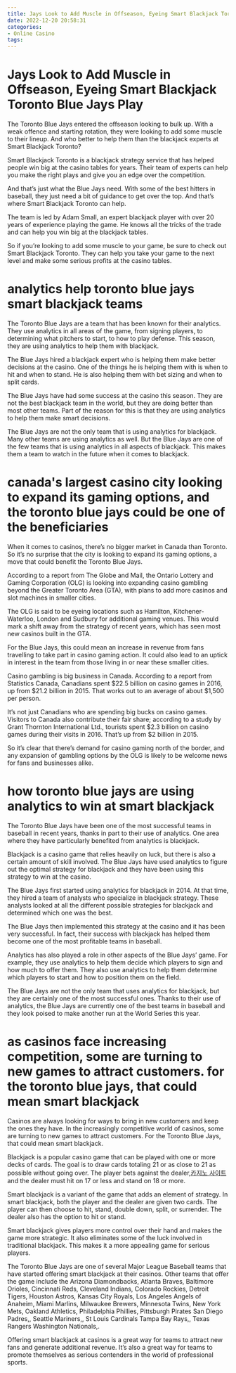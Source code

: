 ```yaml
---
title: Jays Look to Add Muscle in Offseason, Eyeing Smart Blackjack Toronto Blue Jays Play
date: 2022-12-20 20:58:31
categories:
- Online Casino
tags:
---
```



#  Jays Look to Add Muscle in Offseason, Eyeing Smart Blackjack Toronto Blue Jays Play

The Toronto Blue Jays entered the offseason looking to bulk up. With a weak offence and starting rotation, they were looking to add some muscle to their lineup. And who better to help them than the blackjack experts at Smart Blackjack Toronto?

Smart Blackjack Toronto is a blackjack strategy service that has helped people win big at the casino tables for years. Their team of experts can help you make the right plays and give you an edge over the competition.

And that’s just what the Blue Jays need. With some of the best hitters in baseball, they just need a bit of guidance to get over the top. And that’s where Smart Blackjack Toronto can help.

The team is led by Adam Small, an expert blackjack player with over 20 years of experience playing the game. He knows all the tricks of the trade and can help you win big at the blackjack tables.

So if you’re looking to add some muscle to your game, be sure to check out Smart Blackjack Toronto. They can help you take your game to the next level and make some serious profits at the casino tables.

#  analytics help toronto blue jays smart blackjack teams

The Toronto Blue Jays are a team that has been known for their analytics. 
They use analytics in all areas of the game, from signing players, to determining what pitchers to start, to how to play defense.
This season, they are using analytics to help them with blackjack.

The Blue Jays hired a blackjack expert who is helping them make better decisions at the casino. 
One of the things he is helping them with is when to hit and when to stand. 
He is also helping them with bet sizing and when to split cards. 

The Blue Jays have had some success at the casino this season. 
They are not the best blackjack team in the world, but they are doing better than most other teams. 
Part of the reason for this is that they are using analytics to help them make smart decisions. 

The Blue Jays are not the only team that is using analytics for blackjack. 
Many other teams are using analytics as well. 
But the Blue Jays are one of the few teams that is using analytics in all aspects of blackjack. 
This makes them a team to watch in the future when it comes to blackjack.

#  canada's largest casino city looking to expand its gaming options, and the toronto blue jays could be one of the beneficiaries

When it comes to casinos, there’s no bigger market in Canada than Toronto. So it’s no surprise that the city is looking to expand its gaming options, a move that could benefit the Toronto Blue Jays.

According to a report from The Globe and Mail, the Ontario Lottery and Gaming Corporation (OLG) is looking into expanding casino gambling beyond the Greater Toronto Area (GTA), with plans to add more casinos and slot machines in smaller cities.

The OLG is said to be eyeing locations such as Hamilton, Kitchener-Waterloo, London and Sudbury for additional gaming venues. This would mark a shift away from the strategy of recent years, which has seen most new casinos built in the GTA.

For the Blue Jays, this could mean an increase in revenue from fans travelling to take part in casino gaming action. It could also lead to an uptick in interest in the team from those living in or near these smaller cities.

Casino gambling is big business in Canada. According to a report from Statistics Canada, Canadians spent $22.5 billion on casino games in 2016, up from $21.2 billion in 2015. That works out to an average of about $1,500 per person.

It’s not just Canadians who are spending big bucks on casino games. Visitors to Canada also contribute their fair share; according to a study by Grant Thornton International Ltd., tourists spent $2.3 billion on casino games during their visits in 2016. That’s up from $2 billion in 2015.

So it’s clear that there’s demand for casino gaming north of the border, and any expansion of gambling options by the OLG is likely to be welcome news for fans and businesses alike.

#  how toronto blue jays are using analytics to win at smart blackjack

The Toronto Blue Jays have been one of the most successful teams in baseball in recent years, thanks in part to their use of analytics. One area where they have particularly benefited from analytics is blackjack.

Blackjack is a casino game that relies heavily on luck, but there is also a certain amount of skill involved. The Blue Jays have used analytics to figure out the optimal strategy for blackjack and they have been using this strategy to win at the casino.

The Blue Jays first started using analytics for blackjack in 2014. At that time, they hired a team of analysts who specialize in blackjack strategy. These analysts looked at all the different possible strategies for blackjack and determined which one was the best.

The Blue Jays then implemented this strategy at the casino and it has been very successful. In fact, their success with blackjack has helped them become one of the most profitable teams in baseball.

 Analytics has also played a role in other aspects of the Blue Jays’ game. For example, they use analytics to help them decide which players to sign and how much to offer them. They also use analytics to help them determine which players to start and how to position them on the field.

The Blue Jays are not the only team that uses analytics for blackjack, but they are certainly one of the most successful ones. Thanks to their use of analytics, the Blue Jays are currently one of the best teams in baseball and they look poised to make another run at the World Series this year.

#  as casinos face increasing competition, some are turning to new games to attract customers. for the toronto blue jays, that could mean smart blackjack

Casinos are always looking for ways to bring in new customers and keep the ones they have. In the increasingly competitive world of casinos, some are turning to new games to attract customers. For the Toronto Blue Jays, that could mean smart blackjack.

Blackjack is a popular casino game that can be played with one or more decks of cards. The goal is to draw cards totaling 21 or as close to 21 as possible without going over. The player bets against the dealer,[카지노 사이트](https://choegocasino.com/) and the dealer must hit on 17 or less and stand on 18 or more.

Smart blackjack is a variant of the game that adds an element of strategy. In smart blackjack, both the player and the dealer are given two cards. The player can then choose to hit, stand, double down, split, or surrender. The dealer also has the option to hit or stand.

Smart blackjack gives players more control over their hand and makes the game more strategic. It also eliminates some of the luck involved in traditional blackjack. This makes it a more appealing game for serious players.

The Toronto Blue Jays are one of several Major League Baseball teams that have started offering smart blackjack at their casinos. Other teams that offer the game include the Arizona Diamondbacks, Atlanta Braves, Baltimore Orioles, Cincinnati Reds, Cleveland Indians, Colorado Rockies, Detroit Tigers, Houston Astros, Kansas City Royals, Los Angeles Angels of Anaheim, Miami Marlins, Milwaukee Brewers, Minnesota Twins, New York Mets, Oakland Athletics, Philadelphia Phillies, Pittsburgh Pirates San Diego Padres,, Seattle Mariners,, St Louis Cardinals Tampa Bay Rays,, Texas Rangers Washington Nationals,.

Offering smart blackjack at casinos is a great way for teams to attract new fans and generate additional revenue. It’s also a great way for teams to promote themselves as serious contenders in the world of professional sports.